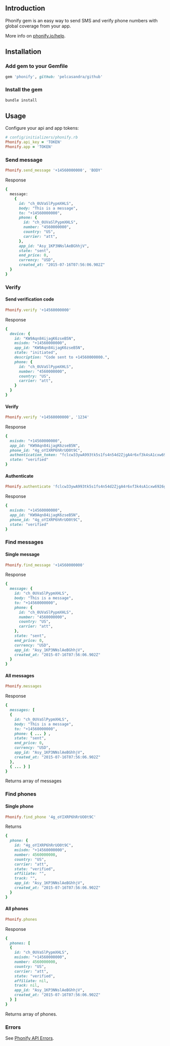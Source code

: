 ## Introduction

Phonify gem is an easy way to send SMS and verify phone numbers with global coverage from your app. 

More info on [phonify.io/help](http://www.phonify.io/help).

## Installation

### Add gem to your Gemfile

```ruby
gem 'phonify', github: 'pelcasandra/github'
```

### Install the gem

```ruby
bundle install
```

## Usage

Configure your api and app tokens:

```ruby    
# config/initializers/phonify.rb
Phonify.api_key = 'TOKEN'
Phonify.app = 'TOKEN'
```    

### Send message

```ruby
Phonify.send_message '+14560000000', 'BODY'
```

Response

```ruby
{
  message:
    {
      id: "ch_0UVaSlPypmXHLS",
      body: "This is a message",
      to: "+14560000000",
      phone: {
        id: "ch_0UVaSlPypmXHLS",
        number: "4560000000",
        country: "US",
        carrier: "att",
      },
      app_id: "Asy_1KP3NNslAeBGhhjV",
      state: "sent",
      end_price: 0,
      currency: "USD",
      created_at: "2015-07-16T07:56:06.902Z"
  }
}
```


### Verify

#### Send verification code

```ruby
Phonify.verify '+14560000000'
```

Response

```ruby
{
  device: { 
    id: "KW9Aqn84ijagK6zseB5N",
    msisdn: "+14560000000",
    app_id: "KW9Aqn84ijagK6zseB5N",
    state: "initiated",
    description: "Code sent to +14560000000.",  
    phone: {
      id: "ch_0UVaSlPypmXHLS",
      number: "4560000000",
      country: "US",
      carrier: "att",
    }
  }
}
```

#### Verify

```ruby
Phonify.verify '+14560000000', '1234'
```

Response

```ruby
{
  msisdn: "+14560000000",
  app_id: "KW9Aqn84ijagK6zseB5N",
  phone_id: "4g_oYIXRP6hRrUO0t9C",
  authentication_token: "fclcw33ywA993tk5s1fs4n54d2ZjgA4r6xf3k4sA1cxw6926gckz2Ajxnz6n79Astl4fqbsnms4Adm1",
  state: "verified"
}
```

#### Authenticate

```ruby
Phonify.authenticate 'fclcw33ywA993tk5s1fs4n54d2ZjgA4r6xf3k4sA1cxw6926gckz2Ajxnz6n79Astl4fqbsnms4Adm1'
```

Response

```ruby
{
  msisdn: "+14560000000",
  app_id: "KW9Aqn84ijagK6zseB5N",
  phone_id: "4g_oYIXRP6hRrUO0t9C",
  state: "verified"
}
```

### Find messages

#### Single message

```ruby
Phonify.find_message '+14560000000'
```

Response

```ruby
{
  message: {
    id: "ch_0UVaSlPypmXHLS",
    body: "This is a message",
    to: "+14560000000",
    phone: {
      id: "ch_0UVaSlPypmXHLS",
      number: "4560000000",
      country: "US",
      carrier: "att",
    },
    state: "sent",
    end_price: 0,
    currency: "USD",
    app_id: "Asy_1KP3NNslAeBGhhjV",      
    created_at: "2015-07-16T07:56:06.902Z"
  }
}
```

#### All messages

```ruby
Phonify.messages
```

Response

```ruby
{
  messages: [
  {
    id: "ch_0UVaSlPypmXHLS",
    body: "This is a message",
    to: "+14560000000",
    phone: { ... } ,
    state: "sent",
    end_price: 0,
    currency: "USD",
    app_id: "Asy_1KP3NNslAeBGhhjV",      
    created_at: "2015-07-16T07:56:06.902Z"
  },
  { ... } ]
}    
```

Returns array of messages

### Find phones

#### Single phone

```ruby
Phonify.find_phone '4g_oYIXRP6hRrUO0t9C'
```

Returns

```ruby
{ 
  phone: {
    id: "4g_oYIXRP6hRrUO0t9C",
    msisdn: "+14560000000",                              
    number: 4560000000,
    country: "US",
    carrier: "att",
    state: "verified",
    affiliate: "",
    track: "",
    app_id: "Asy_1KP3NNslAeBGhhjV",      
    created_at: "2015-07-16T07:56:06.902Z"
  }
}
```    

#### All phones

```ruby
Phonify.phones
```

Response

```ruby
{ 
  phones: [
  {
    id: "ch_0UVaSlPypmXHLS",
    msisdn: "+14560000000",                              
    number: 4560000000,
    country: "US",
    carrier: "att",
    state: "verified",
    affiliate: nil,
    track: nil,
    app_id: "Asy_1KP3NNslAeBGhhjV",      
    created_at: "2015-07-16T07:56:06.902Z"
  } ]
}   
```    

Returns array of phones.

### Errors

See [Phonify API Errors](http://www.phonify.io/docs/api#errors).
